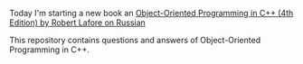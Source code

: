 Today I'm starting a new book an [Object-Oriented Programming in C++ (4th Edition) by Robert Lafore on Russian](https://books.google.com.cy/books/about/%D0%9E%D0%B1%D1%8A%D0%B5%D0%BA%D1%82%D0%BD%D0%BE_%D0%BE%D1%80%D0%B8%D0%B5%D0%BD%D1%82%D0%B8%D1%80%D0%BE%D0%B2%D0%B0.html?id=vUXt0ZJD600C&redir_esc=y)

This repository contains questions and answers of Object-Oriented Programming in C++.
